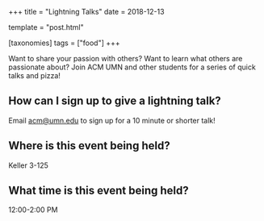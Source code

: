 +++
title = "Lightning Talks"
date = 2018-12-13

template = "post.html"

[taxonomies]
tags = ["food"]
+++

<!-- more -->

Want to share your passion with others? Want to learn what others are
passionate about? Join ACM UMN and other students for a series of quick
talks and pizza!  

## How can I sign up to give a lightning talk?  
Email acm@umn.edu to sign up for a 10 minute or shorter talk!  

## Where is this event being held?  
Keller 3-125  

## What time is this event being held?  
12:00-2:00 PM  
